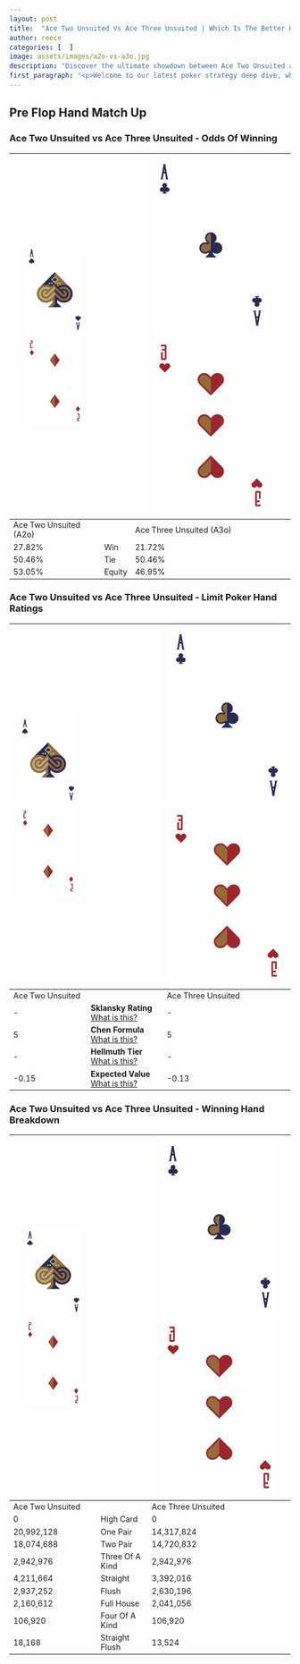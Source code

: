 ```yaml
---
layout: post
title:  "Ace Two Unsuited Vs Ace Three Unsuited | Which Is The Better Hand In Poker? A Complete Guide"
author: reece
categories: [  ]
image: assets/images/a2o-vs-a3o.jpg
description: "Discover the ultimate showdown between Ace Two Unsuited and Ace Three Unsuited in poker! Uncover the odds, strategies, and scenarios where one hand triumphs over the other. Get ready to up your poker game with this thrilling analysis."
first_paragraph: "<p>Welcome to our latest poker strategy deep dive, where we're pitting two distinct hands against each other in a high-stakes showdown: Ace Two Unsuited vs Ace Three Unsuited.</p><p>In the dynamic world of poker, every decision counts, and knowing which hand holds the upper hand is key to your success at the table.</p><p>In this article, we'll dissect these two hands, explore the scenarios where one dominates the other, and equip you with the knowledge to make strategic choices that can tip the odds in your favor.</p><p>Get ready to unravel the intriguing dynamics of these poker hands and elevate your game to new heights.</p>"
---
```




[comment]: # (sp0)

## Pre Flop Hand Match Up

<div class="table hand-ratings" markdown="1"> 



### Ace Two Unsuited vs Ace Three Unsuited - Odds Of Winning


    
| ![image info](assets/images/hand1/A.png) ![image info](assets/images/hand1/2o.png) |  | ![image info](assets/images/hand2/A.png) ![image info](assets/images/hand2/3o.png) |
| -------- | -------- | -------- |
| Ace Two Unsuited (A2o) |  | Ace Three Unsuited (A3o) |
| 27.82% | Win | 21.72% |
| 50.46% | Tie | 50.46% |
| 53.05% | Equity | 46.95% |




[comment]: # (sp1)



### Ace Two Unsuited vs Ace Three Unsuited - Limit Poker Hand Ratings


    
| ![image info](assets/images/hand1/A.png) ![image info](assets/images/hand1/2o.png) |  | ![image info](assets/images/hand2/A.png) ![image info](assets/images/hand2/3o.png) |
| -------- | -------- | -------- |
| Ace Two Unsuited |  | Ace Three Unsuited |
| - | **Sklansky Rating** [What is this?](/sklansky-rating-explained) | - |
| 5 | **Chen Formula** [What is this?](/chen-formula-explained) | 5 |
| - | **Hellmuth Tier** [What is this?](/Hellmuth-tier-explained) | - |
| -0.15 | **Expected Value** [What is this?](/expected-value-explained) | -0.13 |




[comment]: # (sp2)



### Ace Two Unsuited vs Ace Three Unsuited - Winning Hand Breakdown


    
| ![image info](assets/images/hand1/A.png) ![image info](assets/images/hand1/2o.png) |  | ![image info](assets/images/hand2/A.png) ![image info](assets/images/hand2/3o.png) |
| -------- | -------- | -------- |
| Ace Two Unsuited |  | Ace Three Unsuited |
| 0 | High Card | 0 |
| 20,992,128 | One Pair | 14,317,824 |
| 18,074,688 | Two Pair | 14,720,832 |
| 2,942,976 | Three Of A Kind | 2,942,976 |
| 4,211,664 | Straight | 3,392,016 |
| 2,937,252 | Flush | 2,630,196 |
| 2,160,612 | Full House | 2,041,056 |
| 106,920 | Four Of A Kind | 106,920 |
| 18,168 | Straight Flush | 13,524 |




[comment]: # (sp3)



</div>

[comment]: # (sp4)



[comment]: # (sp5)

